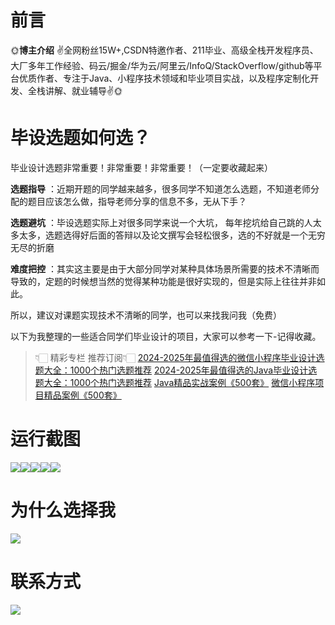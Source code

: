 # 前言

🌞**博主介绍**
✌全网粉丝15W+,CSDN特邀作者、211毕业、高级全栈开发程序员、大厂多年工作经验、码云/掘金/华为云/阿里云/InfoQ/StackOverflow/github等平台优质作者、专注于Java、小程序技术领域和毕业项目实战，以及程序定制化开发、全栈讲解、就业辅导✌🌞

# 毕设选题如何选？

毕业设计选题非常重要！非常重要！非常重要！（一定要收藏起来）

**选题指导** ：近期开题的同学越来越多，很多同学不知道怎么选题，不知道老师分配的题目应该怎么做，指导老师分享的信息不多，无从下手？

**选题避坑** ：毕设选题实际上对很多同学来说一个大坑，
每年挖坑给自己跳的人太多太多，选题选得好后面的答辩以及论文撰写会轻松很多，选的不好就是一个无穷无尽的折磨

**难度把控** ：其实这主要是由于大部分同学对某种具体场景所需要的技术不清晰而导致的，定题的时候想当然的觉得某种功能是很好实现的，但是实际上往往并非如此。

所以，建议对课题实现技术不清晰的同学，也可以来找我问我（免费）

以下为我整理的一些适合同学们毕业设计的项目，大家可以参考一下-记得收藏。

> 👇🏻 精彩专栏 推荐订阅👇🏻
> [2024-2025年最值得选的微信小程序毕业设计选题大全：1000个热门选题推荐](https://www.yuque.com/cxycsx/bve3ul)
> [2024-2025年最值得选的Java毕业设计选题大全：1000个热门选题推荐](https://www.yuque.com/cxycsx/bve3ul)
> [Java精品实战案例《500套》](https://www.yuque.com/cxycsx/bve3ul)
> [微信小程序项目精品案例《500套》](https://www.yuque.com/cxycsx/bve3ul)

# 运行截图

![](http://www.bysj52.com/uploadfile/ueditor/image/202306/%E6%AF%95%E8%AE%BEssm317%E5%9F%BA%E4%BA%8ESSM%E7%9A%84%E4%B8%AD%E5%AD%A6%E8%AF%BE%E5%86%85%E5%B0%8F%E8%AF%B4%E9%98%85%E8%AF%BB%E4%B8%8E%E5%AD%A6%E4%B9%A0%E7%B3%BB%E7%BB%9F%E7%9A%84%E8%AE%BE%E8%AE%A1+vue%E6%AF%95%E4%B8%9A%E8%AE%BE%E8%AE%A1/3.png)![](http://www.bysj52.com/uploadfile/ueditor/image/202306/%E6%AF%95%E8%AE%BEssm317%E5%9F%BA%E4%BA%8ESSM%E7%9A%84%E4%B8%AD%E5%AD%A6%E8%AF%BE%E5%86%85%E5%B0%8F%E8%AF%B4%E9%98%85%E8%AF%BB%E4%B8%8E%E5%AD%A6%E4%B9%A0%E7%B3%BB%E7%BB%9F%E7%9A%84%E8%AE%BE%E8%AE%A1+vue%E6%AF%95%E4%B8%9A%E8%AE%BE%E8%AE%A1/4.png)![](http://www.bysj52.com/uploadfile/ueditor/image/202306/%E6%AF%95%E8%AE%BEssm317%E5%9F%BA%E4%BA%8ESSM%E7%9A%84%E4%B8%AD%E5%AD%A6%E8%AF%BE%E5%86%85%E5%B0%8F%E8%AF%B4%E9%98%85%E8%AF%BB%E4%B8%8E%E5%AD%A6%E4%B9%A0%E7%B3%BB%E7%BB%9F%E7%9A%84%E8%AE%BE%E8%AE%A1+vue%E6%AF%95%E4%B8%9A%E8%AE%BE%E8%AE%A1/2.png)![](http://www.bysj52.com/uploadfile/ueditor/image/202306/%E6%AF%95%E8%AE%BEssm317%E5%9F%BA%E4%BA%8ESSM%E7%9A%84%E4%B8%AD%E5%AD%A6%E8%AF%BE%E5%86%85%E5%B0%8F%E8%AF%B4%E9%98%85%E8%AF%BB%E4%B8%8E%E5%AD%A6%E4%B9%A0%E7%B3%BB%E7%BB%9F%E7%9A%84%E8%AE%BE%E8%AE%A1+vue%E6%AF%95%E4%B8%9A%E8%AE%BE%E8%AE%A1/1.png)![](http://www.bysj52.com/uploadfile/ueditor/image/202306/%E6%AF%95%E8%AE%BEssm317%E5%9F%BA%E4%BA%8ESSM%E7%9A%84%E4%B8%AD%E5%AD%A6%E8%AF%BE%E5%86%85%E5%B0%8F%E8%AF%B4%E9%98%85%E8%AF%BB%E4%B8%8E%E5%AD%A6%E4%B9%A0%E7%B3%BB%E7%BB%9F%E7%9A%84%E8%AE%BE%E8%AE%A1+vue%E6%AF%95%E4%B8%9A%E8%AE%BE%E8%AE%A1/5.png)

# 为什么选择我

![](http://upload.cxycsx.vip/%E6%9C%AA%E5%91%BD%E5%90%8D__2024-09-06+10_52_44.jpg)

# 联系方式

![](http://upload.cxycsx.vip/%E5%BE%AE%E4%BF%A1%E5%9B%BE%E7%89%87_20240828141834.jpg)

